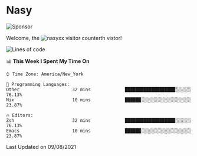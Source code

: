 # Nasy

<!--
<p align="center">
<img height="200" src="https://github-readme-stats.vercel.app/api?username=nasyxx&count_private=true&show_icons=true&theme=dracula&include_all_commits=true"/>
<img height="200" src="https://github-readme-stats.vercel.app/api/top-langs/?username=nasyxx&theme=dracula&hide=html,jupyter+notebook&count_private=true&show_icons=true"/>
</p>

  
----------------
-->

![Sponsor](https://img.shields.io/static/v1.svg?label=Sponsor&message=%E2%9D%A4&logo=GitHub&style=flat&color=pink)
 
Welcome, the ![nasyxx visitor counter](https://count.getloli.com/get/@nasyxx?theme=rule34)th vistor!
 
<!--START_SECTION:waka-->
![Lines of code](https://img.shields.io/badge/From%20Hello%20World%20I%27ve%20Written-5.4%20million%20lines%20of%20code-blue)

📊 **This Week I Spent My Time On** 

```text
⌚︎ Time Zone: America/New_York

💬 Programming Languages: 
Other                    32 mins             ███████████████████░░░░░░   76.13% 
Nix                      10 mins             ██████░░░░░░░░░░░░░░░░░░░   23.87%

🔥 Editors: 
Zsh                      32 mins             ███████████████████░░░░░░   76.13% 
Emacs                    10 mins             ██████░░░░░░░░░░░░░░░░░░░   23.87%

```


 Last Updated on 09/08/2021
<!--END_SECTION:waka-->

<!-- ![visitors](https://visitor-badge.laobi.icu/badge?page_id=nasyxx.nasyxx) -->
